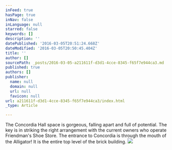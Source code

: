 ```yaml
---
inFeed: true
hasPage: true
inNav: false
inLanguage: null
starred: false
keywords: []
description: ''
datePublished: '2016-03-05T20:51:24.668Z'
dateModified: '2016-03-05T20:50:45.404Z'
title: ''
author: []
sourcePath: _posts/2016-03-05-a211611f-d3d1-4cce-8345-f65f7e944ca3.md
published: true
authors: []
publisher:
  name: null
  domain: null
  url: null
  favicon: null
url: a211611f-d3d1-4cce-8345-f65f7e944ca3/index.html
_type: Article

---
```

The Concordia Hall space is gorgeous, falling apart and full of potential.  The key is in striking the right arrangement with the current owners who operate Friendman's Shoe Store.  The entrance to Concordia is through the mouth of the Alligator!  It is the entire top level of the brick building.
![](https://s3-us-west-2.amazonaws.com/the-grid-img/p/7f201286a36ec57be89b300b5ec82b34fcf178e6.jpg)